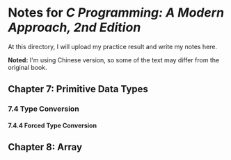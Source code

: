 # Notes for *C Programming: A Modern Approach, 2nd Edition*

At this directory, I will upload my practice result and write my notes here.

**Noted:** I'm using Chinese version, so some of the text may differ from the original book.

## Chapter 7: Primitive Data Types

### 7.4 Type Conversion

#### 7.4.4 Forced Type Conversion

## Chapter 8: Array